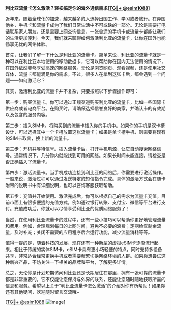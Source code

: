 **利比亚流量卡怎么激活？轻松搞定你的海外通信需求[[TG💪+ @esim1088](https://t.me/s/esim1088)]**

近年来，随着全球化的加速，越来越多的人选择出国工作、学习或者旅行。在异国他乡，手机卡和流量卡成为了我们日常生活中不可或缺的一部分。无论是需要打电话联系家人朋友，还是需要上网查询信息，一张合适的手机卡或流量卡都能让我们的生活更加便利。今天，我们就来聊聊如何激活利比亚的流量卡，让你在国外也能畅享无忧的网络体验。

首先，让我们了解一下什么是利比亚的流量卡。简单来说，利比亚的流量卡就是一种可以在利比亚本地使用的移动数据卡，它可以帮助你在国内无法使用的情况下，在国外依然能够享受高速的网络服务。无论是浏览网页、观看视频，还是使用社交媒体，流量卡都能满足你的需求。不过，很多人在拿到这张卡后，都会遇到一个问题——如何激活它？

其实，激活利比亚的流量卡并不复杂，只要按照以下步骤操作即可：

第一步：购买流量卡。你可以通过正规渠道购买利比亚的流量卡，比如一些国际卡供应商或者电商平台。在购买时，请确保选择信誉良好的商家，并确认卡的有效期以及包含的服务内容。

第二步：插入SIM卡。将购买到的流量卡插入你的手机中。如果你的手机是双卡槽设计，可以选择其中一个卡槽放置这张流量卡；如果是单卡槽手机，则需要将现有的SIM卡取出，换上新的流量卡。

第三步：开机并等待信号。插入流量卡后，打开手机电源，让它自动搜索网络信号。通常情况下，几分钟内就能找到可用的网络。如果长时间未能连接，请检查是否正确插入了流量卡。

第四步：激活流量卡。当手机成功连接到利比亚的网络后，你需要进行激活操作。一般来说，激活过程可以通过发送特定的短信指令完成。具体的激活方式会在随卡附带的说明书中有详细说明，也可以咨询客服获取帮助。

第五步：充值并开始使用。激活完成后，你可以根据自己的需求为流量卡充值。目前市面上有很多便捷的充值方式，例如通过银行转账、支付宝、微信等平台进行支付。充值成功后，你就可以尽情享受利比亚的优质网络服务了！

当然，在使用利比亚流量卡的过程中，还有一些小技巧可以帮助你更好地管理流量和费用。例如，合理规划每日的上网时间，避免不必要的浪费；定期检查剩余流量，及时补充；关闭不需要的应用程序后台运行功能，减少流量消耗等等。

值得一提的是，随着科技的发展，现在还有一种新型的虚拟eSIM卡逐渐流行起来。相比于传统的实体SIM卡，eSIM卡具有更小巧轻便的特点，同时支持多设备共享，非常适合经常更换手机或者需要频繁切换网络环境的人群。如果你想尝试这种新兴产品，不妨关注一下相关的品牌和平台，了解更多详情。

总之，无论你是计划短期访问利比亚还是长期居住在那里，拥有一张可靠的流量卡都是非常重要的。它不仅能让您保持与外界的联系，还能让您随时随地获取所需的信息和服务。希望以上关于“利比亚流量卡怎么激活”的介绍对你有所帮助！如果你还有其他疑问，欢迎随时留言交流哦~

[[TG💪+ @esim1088](https://t.me/s/esim1088) ![Image](https://i.postimg.cc/4NQfJmqS/Snipaste-2025-05-13-00-14-12.png)]